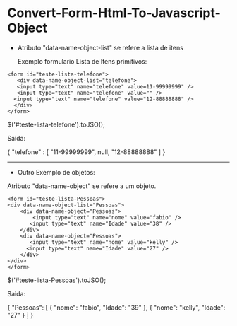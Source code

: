 # Convert-Form-Html-To-Javascript-Object

- Atributo "data-name-object-list" se refere a lista de itens

  Exemplo formulario Lista de Itens primitivos:

 `<form id="teste-lista-telefone">`   
 `   <div data-name-object-list="telefone">`   
 `   <input type="text" name="telefone" value=11-99999999" />`   
 `   <input type="text" name="telefone" value="" />`   
 `   <input type="text" name="telefone" value="12-88888888" /> `   
 `  </div>`   
 `</form> `   


$('#teste-lista-telefone').toJSO();

Saida:

{
 "telefone" : [
 "11-99999999",
 null,
 "12-88888888"
 ]
}

-------------------------------------------

- Outro Exemplo de objetos:

 Atributo "data-name-object" se refere a um objeto.

 `<form id="teste-lista-Pessoas">`   
 `<div data-name-object-list="Pessoas"> `   
 `    <div data-name-object="Pessoas">`   
 `         <input type="text" name="nome" value="fabio" /> `   
 `        <input type="text" name="Idade" value="38" /> `   
 `    </div>`   
 `    <div data-name-object="Pessoas">`   
  `        <input type="text" name="nome" value="kelly" /> `   
  `       <input type="text" name="Idade" value="27" />     `      
 `    </div>`   
 `</div>`   
 `</form> `   
 
 $('#teste-lista-Pessoas').toJSO();

Saida:

{
  "Pessoas": [
    {
      "nome": "fabio",
      "Idade": "39"
    },
    {
      "nome": "kelly",
      "Idade": "27"
    }
  ]
}

 
